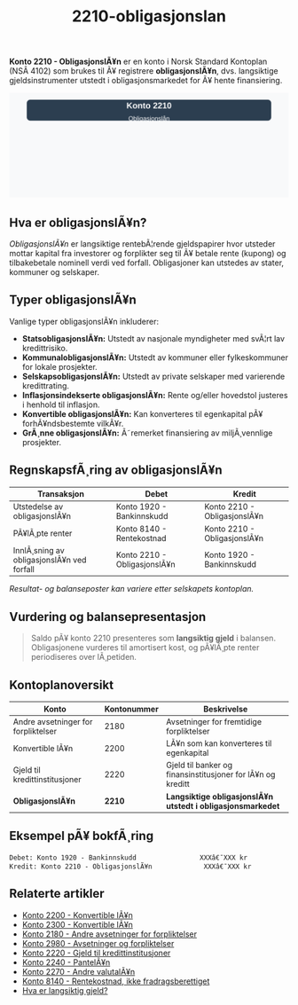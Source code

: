 ﻿---
title: "2210-obligasjonslan"
meta_title: "2210-obligasjonslan"
meta_description: "**Konto 2210 - ObligasjonslÃ¥n** er en konto i Norsk Standard Kontoplan (NSÂ 4102) som brukes til Ã¥ registrere **obligasjonslÃ¥n**, dvs. langsiktige gjeldsinst..."
slug: 2210-obligasjonslan
type: blog
layout: pages/single
---

**Konto 2210 - ObligasjonslÃ¥n** er en konto i Norsk Standard Kontoplan (NSÂ 4102) som brukes til Ã¥ registrere **obligasjonslÃ¥n**, dvs. langsiktige gjeldsinstrumenter utstedt i obligasjonsmarkedet for Ã¥ hente finansiering.

![Illustrasjon av konto 2210 ObligasjonslÃ¥n](2210-obligasjonslan-image.svg)

## Hva er obligasjonslÃ¥n?

*ObligasjonslÃ¥n* er langsiktige rentebÃ¦rende gjeldspapirer hvor utsteder mottar kapital fra investorer og forplikter seg til Ã¥ betale rente (kupong) og tilbakebetale nominell verdi ved forfall. Obligasjoner kan utstedes av stater, kommuner og selskaper.

## Typer obligasjonslÃ¥n

Vanlige typer obligasjonslÃ¥n inkluderer:

* **StatsobligasjonslÃ¥n:** Utstedt av nasjonale myndigheter med svÃ¦rt lav kredittrisiko.
* **KommunalobligasjonslÃ¥n:** Utstedt av kommuner eller fylkeskommuner for lokale prosjekter.
* **SelskapsobligasjonslÃ¥n:** Utstedt av private selskaper med varierende kredittrating.
* **Inflasjonsindekserte obligasjonslÃ¥n:** Rente og/eller hovedstol justeres i henhold til inflasjon.
* **Konvertible obligasjonslÃ¥n:** Kan konverteres til egenkapital pÃ¥ forhÃ¥ndsbestemte vilkÃ¥r.
* **GrÃ¸nne obligasjonslÃ¥n:** Ã˜remerket finansiering av miljÃ¸vennlige prosjekter.

## RegnskapsfÃ¸ring av obligasjonslÃ¥n

| Transaksjon                        | Debet                     | Kredit                      |
|------------------------------------|---------------------------|-----------------------------|
| Utstedelse av obligasjonslÃ¥n       | Konto 1920 - Bankinnskudd | Konto 2210 - ObligasjonslÃ¥n |
| PÃ¥lÃ¸pte renter                     | Konto 8140 - Rentekostnad | Konto 2210 - ObligasjonslÃ¥n |
| InnlÃ¸sning av obligasjonslÃ¥n ved forfall | Konto 2210 - ObligasjonslÃ¥n | Konto 1920 - Bankinnskudd |

_*Resultat- og balanseposter kan variere etter selskapets kontoplan.*_

## Vurdering og balansepresentasjon

> Saldo pÃ¥ konto 2210 presenteres som **langsiktig gjeld** i balansen. Obligasjonene vurderes til amortisert kost, og pÃ¥lÃ¸pte renter periodiseres over lÃ¸petiden.

## Kontoplanoversikt

| Konto                                 | Kontonummer | Beskrivelse                                                  |
|---------------------------------------|-------------|--------------------------------------------------------------|
| Andre avsetninger for forpliktelser   | 2180        | Avsetninger for fremtidige forpliktelser                     |
| Konvertible lÃ¥n                       | 2200        | LÃ¥n som kan konverteres til egenkapital                      |
| Gjeld til kredittinstitusjoner        | 2220        | Gjeld til banker og finansinstitusjoner for lÃ¥n og kreditt   |
| **ObligasjonslÃ¥n**                    | **2210**    | **Langsiktige obligasjonslÃ¥n utstedt i obligasjonsmarkedet** |

## Eksempel pÃ¥ bokfÃ¸ring

```plaintext
Debet: Konto 1920 - Bankinnskudd                XXXâ€¯XXX kr
Kredit: Konto 2210 - ObligasjonslÃ¥n             XXXâ€¯XXX kr
```

## Relaterte artikler

* [Konto 2200 - Konvertible lÃ¥n](/blogs/kontoplan/2200-konvertible-lan "Konto 2200 - Konvertible lÃ¥n i Norsk Standard Kontoplan")
* [Konto 2300 - Konvertible lÃ¥n](/blogs/kontoplan/2300-konvertible-lan "Konto 2300 - Konvertible lÃ¥n i Norsk Standard Kontoplan")
* [Konto 2180 - Andre avsetninger for forpliktelser](/blogs/kontoplan/2180-andre-avsetninger-for-forpliktelser "Konto 2180 - Andre avsetninger for forpliktelser i Norsk Standard Kontoplan")
* [Konto 2980 - Avsetninger og forpliktelser](/blogs/kontoplan/2980-avsetninger-og-forpliktelser "Konto 2980 - Avsetninger og forpliktelser i Norsk Standard Kontoplan")
* [Konto 2220 - Gjeld til kredittinstitusjoner](/blogs/kontoplan/2220-gjeld-til-kredittinstitusjoner "Konto 2220 - Gjeld til kredittinstitusjoner i Norsk Standard Kontoplan")
* [Konto 2240 - PantelÃ¥n](/blogs/kontoplan/2240-pantelan "Konto 2240 - PantelÃ¥n i Norsk Standard Kontoplan")
* [Konto 2270 - Andre valutalÃ¥n](/blogs/kontoplan/2270-andre-valutalan "Konto 2270 - Andre valutalÃ¥n i Norsk Standard Kontoplan")
* [Konto 8140 - Rentekostnad, ikke fradragsberettiget](/blogs/kontoplan/8140-rentekostnad-ikke-fradragsberettiget "Konto 8140 - Rentekostnad, ikke fradragsberettiget i Norsk Standard Kontoplan")
* [Hva er langsiktig gjeld?](/blogs/regnskap/langsiktig-gjeld "Hva er Langsiktig gjeld? Komplett guide til langsiktig gjeld i norsk regnskap")
